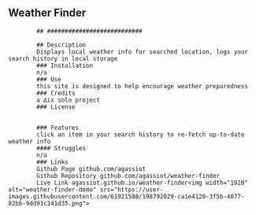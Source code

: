   ## Weather Finder

            ## ###########################

            ## Description
            Displays local weather info for searched location, logs your search history in local storage
            ### Installation
            n/a
            ### Use
            this site is designed to help encourage weather preparedness
            ### Credits
            a ∆ix solo project
            ### License
            
            
            ### Features
            click an item in your search history to re-fetch up-to-date weather info
            #### Struggles
            n/a
            ### Links
            Github Page github.com/agassiot
            Github Repository github.com/agassiot/weather-finder
            Live Link agassiot.github.io/weather-finder<img width="1920" alt="weather-finder-demo" src="https://user-images.githubusercontent.com/61921580/198792029-ca1e4120-3f5b-4077-82bb-9dd91c241d35.png">
